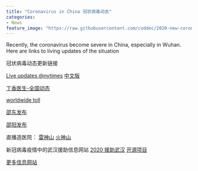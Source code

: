 ```yaml
---
title: "Coronavirus in China 冠状病毒动态"
categories:
- News
feature_image: "https://raw.githubusercontent.com/coddec/2020-new-coronavirus/master/images/map.png"
---
```

Recently, the coronavirus become severe in China, especially in Wuhan. Here are links to living updates of the situation

冠状病毒动态更新链接

<!-- more -->

[Live updates @nytimes](https://www.nytimes.com/2020/01/28/world/asia/china-coronavirus.html)
[中文版](https://cn.nytimes.com/morning-brief/20200128/wuhan-coronavirus-china/?action=click&module=RelatedLinks&pgtype=Article)

[丁香医生-全国动态](https://3g.dxy.cn/newh5/view/pneumonia?scene=2&clicktime=1579579384&enterid=1579579384&from=timeline&isappinstalled=0)

[worldwide toll](https://gisanddata.maps.arcgis.com/apps/opsdashboard/index.html#/bda7594740fd40299423467b48e9ecf6)

[邵东发布](https://mp.weixin.qq.com/s/FJcfgQQu7OVlqphe83KI0w)


[邵阳发布](https://mp.weixin.qq.com/s/1v1nxVceWZ64rdT7V4iD3g)

直播造医院：
[雷神山](http://t.cn/A6PIeT14)
[火神山](http://t.cn/A6PIYNvD)

新冠病毒疫情中的武汉援助信息网站
[2020 援助武汉](https://wuhan2020.kaiyuanshe.cn/#)
[开源项目](https://github.com/wuhan2020/wuhan2020)

[更多信息网站](https://github.com/coddec/2020-new-coronavirus/blob/master/README.md)